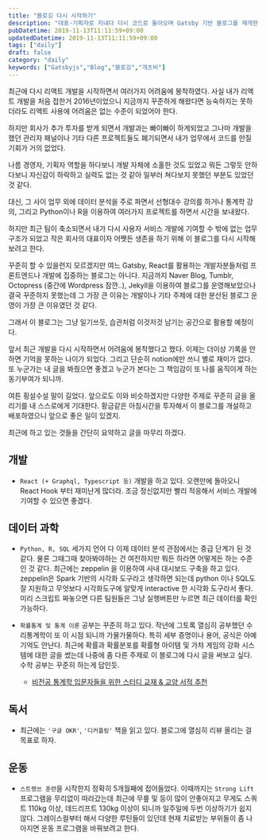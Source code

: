 ```yaml
---
title: "블로깅 다시 시작하기"
description: "대표·기획자로 지내다 다시 코드로 돌아오며 Gatsby 기반 블로그를 재개한 배경, React 학습 계획, 데이터 과학과 운동 루틴까지 현재 관심사를 기록."
pubDatetime: 2019-11-13T11:11:59+09:00
updatedDatetime: 2019-11-13T11:11:59+09:00
tags: ["daily"]
draft: false
category: "daily"
keywords: ["Gatsbyjs","Blog","블로깅","개츠비"]
---
```


최근에 다시 리액트 개발을 시작하면서 여러가지 어려움에 봉착하였다.
사실 내가 리액트 개발을 처음 접한거 2016년이었으니 지금까지 꾸준하게 해왔다면 능숙하지는 못하더라도 리액트 사용에 어려움은 없는 수준이 되었어야 한다.

하지만 회사가 추가 투자를 받게 되면서 개발과는 빠이빠이 하게되었고 그나마 개발을 했던 관리자 패널이나 기타 다른 프로젝트들도 폐기되면서 내가 업무에서 코드를 만질 기회가 거의 없었다.

나름 경영자, 기획자 역할을 하다보니 개발 자체에 소홀한 것도 있었고 뭐든 그렇듯 안하다보니 자신감이 하락하고 실력도 없는 것 같아 일부러 쳐다보지 못했던 부분도 있었던 것 같다.

대신, 그 사이 업무 외에 데이터 분석을 주로 파면서 선형대수 강의를 하거나 통계학 강의, 그리고 Python이나 R을 이용하여 여러가지 프로젝트를 하면서 시간을 보내왔다.

하지만 최근 팀이 축소되면서 내가 다시 사용자 서비스 개발에 기여할 수 밖에 없는 업무 구조가 되었고 작은 회사의 대표이자 어쨋든 생존을 하기 위해 이 블로그를 다시 시작해보려고 한다.

꾸준히 할 수 있을런지 모르겠지만 여느 Gatsby, React를 활용하는 개발자분들처럼 프론트엔드나 개발에 집중하는 블로그는 아니다. 지금까지 Naver Blog, Tumblr, Octopress (중간에 Wordpress 잠깐..), Jekyll을 이용하여 블로그를 운영해보았으나 결국 꾸준하지 못했는데 그 가장 큰 이유는 개발이나 기타 주제에 대한 분산된 블로그 운영이 가장 큰 이유였던 것 같다.

그래서 이 블로그는 그냥 일기쓰듯, 습관처럼 이것저것 남기는 공간으로 활용할 예정이다.

앞서 최근 개발을 다시 시작하면서 어려움에 봉착했다고 했다. 이제는 더이상 기록을 안하면 기억을 못하는 나이가 되었다. 그리고 단순히 notion에만 쓰니 별로 재미가 없다. 또 누군가는 내 글을 봐줬으면 좋겠고 누군가 본다는 그 책임감이 또 나를 움직이게 하는 동기부여가 되니까.

여튼 횡설수설 말이 길었다. 앞으로도 이와 비슷하겠지만 다양한 주제로 꾸준히 글을 올리기를 내 스스로에게 기대한다. 황금같은 아침시간을 투자해서 이 블로그를 개설하고 배포하였으니 앞으로 좋은 일이 있겠지.

최근에 하고 있는 것들을 간단히 요약하고 글을 마무리 하겠다.

## 개발

* `React (+ Graphql, Typescript 등)` 개발을 하고 있다. 오랜만에 돌아오니 React Hook 부터 재미난게 많더라. 조금 정신없지만 빨리 적응해서 서비스 개발에 기여할 수 있으면 좋겠다.

## 데이터 과학

* `Python, R, SQL` 세가지 언어 다 이제 데이터 분석 관점에서는 중급 단계가 된 것 같다. 물론 그때그때 찾아봐야하는 건 여전하지만 뭐든 하라면 어떻게든 하는 수준인 것 같다. 최근에는 zeppelin 을 이용하여 사내 대시보드 구축을 하고 있다. zeppelin은 Spark 기반의 시각화 도구라고 생각하면 되는데 python 이나 SQL도 잘 지원하고 무엇보다 시각화도구에 알맞게 interactive 한 시각화 도구라서 좋다. 미리 스크립트 짜놓으면 다른 팀원들은 그냥 실행버튼만 누르면 최근 데이터를 확인 가능하다.

* `확률통계 및 통계 이론` 공부는 꾸준히 하고 있다. 작년에 그토록 열심히 공부했던 수리통계학이 또 이 시점 되니까 가물가물하다. 특히 세부 증명이나 용어, 공식은 아예 기억도 안난다. 최근에 확률과 확률분포를 확률형 아이템 및 가챠 게임의 강화 시스템에 대한 글을 썼는데 나중에 좀 다른 주제로 이 블로그에 다시 글을 써보고 싶다. 수학 공부는 꾸준히 하는게 답인듯.
  
  * [비전공 통계학 입문자들을 위한 스터디 교재 & 교양 서적 추천](../data/%E1%84%87%E1%85%B5%E1%84%8C%E1%85%A5%E1%86%AB%E1%84%80%E1%85%A9%E1%86%BC%20%E1%84%90%E1%85%A9%E1%86%BC%E1%84%80%E1%85%A8%E1%84%92%E1%85%A1%E1%86%A8%20%E1%84%8B%E1%85%B5%E1%86%B8%E1%84%86%E1%85%AE%E1%86%AB%E1%84%8C%E1%85%A1%E1%84%83%E1%85%B3%E1%86%AF%E1%84%8B%E1%85%B3%E1%86%AF%20%E1%84%8B%E1%85%B1%E1%84%92%E1%85%A1%E1%86%AB%20%E1%84%89%E1%85%B3%E1%84%90%E1%85%A5%E1%84%83%E1%85%B5%20%E1%84%80%E1%85%AD%E1%84%8C%E1%85%A2%20&%20%E1%84%80%E1%85%AD%E1%84%8B%E1%85%A3%E1%86%BC%20%E1%84%89%E1%85%A5%E1%84%8C%E1%85%A5%E1%86%A8%20%E1%84%8E%E1%85%AE%E1%84%8E%E1%85%A5%E1%86%AB.md)

## 독서

* 최근에는 `'구글 OKR'`, `'디커플링'` 책을 읽고 있다. 블로그에 열심히 리뷰 올리는 걸 목표로 하자.

## 운동

* `스트렝쓰 훈련`을 시작한지 정확히 5개월째에 접어들었다. 이때까지는 `Strong Lift` 프로그램을 무리없이 따라갔는데 최근에 무릎 및 등이 많이 안좋아지고 무게도 스쿼트 110kg 이상, 데드리프트 130kg 이상이 되니까 일주일에 두번 이상하기가 쉽지 않다. 그레이스컬부터 해서 다양한 루틴들이 있던데 현재 치료받는 부위들이 좀 나아지면 운동 프로그램을 바꿔보려고 한다.
